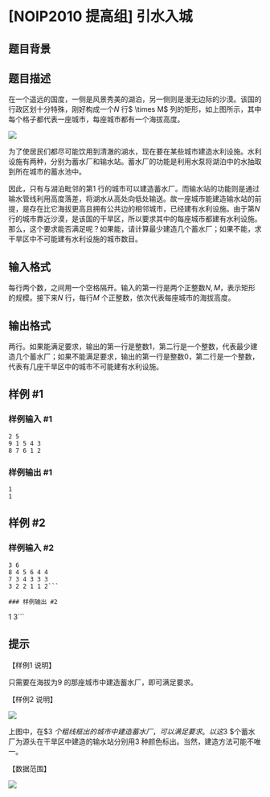 # [NOIP2010 提高组] 引水入城

## 题目背景



## 题目描述

在一个遥远的国度，一侧是风景秀美的湖泊，另一侧则是漫无边际的沙漠。该国的行政区划十分特殊，刚好构成一个$N$ 行$ \times M$ 列的矩形，如上图所示，其中每个格子都代表一座城市，每座城市都有一个海拔高度。

 ![](https://cdn.luogu.com.cn/upload/pic/299.png) 

为了使居民们都尽可能饮用到清澈的湖水，现在要在某些城市建造水利设施。水利设施有两种，分别为蓄水厂和输水站。蓄水厂的功能是利用水泵将湖泊中的水抽取到所在城市的蓄水池中。

因此，只有与湖泊毗邻的第$1$ 行的城市可以建造蓄水厂。而输水站的功能则是通过输水管线利用高度落差，将湖水从高处向低处输送。故一座城市能建造输水站的前提，是存在比它海拔更高且拥有公共边的相邻城市，已经建有水利设施。由于第$N$ 行的城市靠近沙漠，是该国的干旱区，所以要求其中的每座城市都建有水利设施。那么，这个要求能否满足呢？如果能，请计算最少建造几个蓄水厂；如果不能，求干旱区中不可能建有水利设施的城市数目。


## 输入格式

每行两个数，之间用一个空格隔开。输入的第一行是两个正整数$N,M$，表示矩形的规模。接下来$N$ 行，每行$M$ 个正整数，依次代表每座城市的海拔高度。


## 输出格式

两行。如果能满足要求，输出的第一行是整数$1$，第二行是一个整数，代表最少建造几个蓄水厂；如果不能满足要求，输出的第一行是整数$0$，第二行是一个整数，代表有几座干旱区中的城市不可能建有水利设施。


## 样例 #1

### 样例输入 #1
```
2 5
9 1 5 4 3
8 7 6 1 2
```

### 样例输出 #1

```
1
1
```

## 样例 #2

### 样例输入 #2
```
3 6
8 4 5 6 4 4
7 3 4 3 3 3
3 2 2 1 1 2```

### 样例输出 #2

```
1
3```

## 提示

【样例1 说明】

只需要在海拔为$9$ 的那座城市中建造蓄水厂，即可满足要求。

【样例2 说明】

 ![](https://cdn.luogu.com.cn/upload/pic/300.png) 

上图中，在$3 $个粗线框出的城市中建造蓄水厂，可以满足要求。以这$3 $个蓄水厂为源头在干旱区中建造的输水站分别用3 种颜色标出。当然，建造方法可能不唯一。

【数据范围】

![](https://cdn.luogu.com.cn/upload/pic/301.png)

